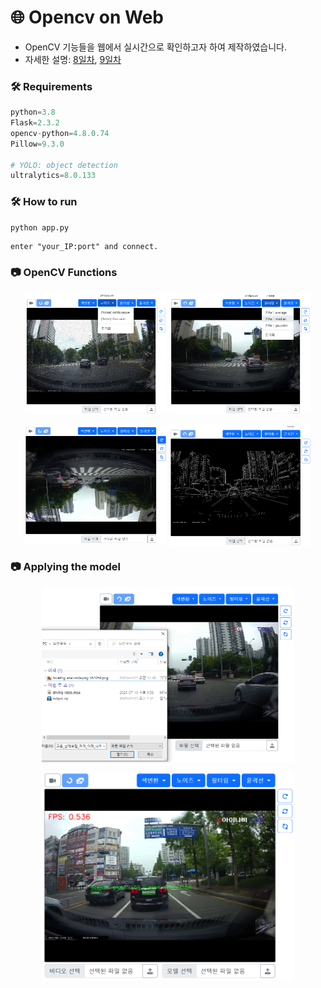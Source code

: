# 🌐 Opencv on Web
- OpenCV 기능들을 웹에서 실시간으로 확인하고자 하여 제작하였습니다.
- 자세한 설명: [8일차](/ShortTerm-Internship/diary/0712.md), [9일차](/ShortTerm-Internship/diary/0713.md)

### 🛠️ Requirements
```python
python=3.8
Flask=2.3.2
opencv-python=4.8.0.74
Pillow=9.3.0

# YOLO: object detection
ultralytics=8.0.133
```

### 🛠️ How to run 

```shell
python app.py
```
```
enter "your_IP:port" and connect.
```

### 📷 OpenCV Functions

<p align="center">
  <img src="./img/noisy.png" align="center" width="45%">
  <img src="./img/lpf.png" align="center" width="45%">
</p>

<p align="center">
  <img src="./img/rotate.png" align="center" width="45%">
  <img src="./img/canny.png" align="center" width="45%">
</p>

### 📷 Applying the model

<p align="center">
  <img src="./img/upload.png" align="center" width="80%">
</p>
<p align="center">
  <img src="./img/yolo.png" align="center" width="80%">
</p>